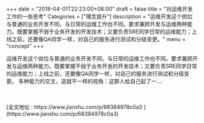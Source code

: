 +++
date = "2018-04-01T22:23:00+08:00"
draft = false
title = "对运维开发工作的一些思考"
Categories = ["理念提升"]
description = "运维开发这个岗位与普通的业务开发不同，与日常的运维工作也不同。要求兼顾开发与运维两种能力。既要掌握不弱于业务开发的开发技术；又要负责SRE同学日常的运维能力；上线之前，还要像QA同学一样，对自己的服务进行测试和分级变更。"
menu = "concept"
+++

运维开发这个岗位与普通的业务开发不同，与日常的运维工作也不同。要求兼顾开发与运维两种能力。既要掌握不弱于业务开发的开发技术；又要负责SRE同学日常的运维能力；上线之前，还要像QA同学一样，对自己的服务进行测试和分级变更。
多种能力的交叉，造就不一样的视角：这群人给自己起了一....

<br/>
<br/>
[全文地址 : https://www.jianshu.com/p/68384978c0a3 ](https://www.jianshu.com/p/68384978c0a3)

